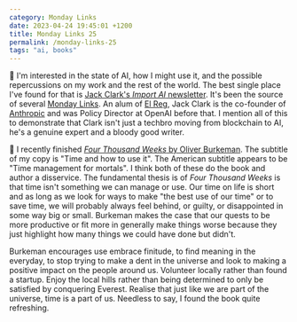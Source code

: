 ```yaml
---
category: Monday Links
date: 2023-04-24 19:45:01 +1200
title: Monday Links 25
permalink: /monday-links-25
tags: "ai, books"
---
```


🤖 I'm interested in the state of AI, how I might use it, and the possible repercussions on my work and the rest of the world. The best single place I've found for that is [Jack Clark's *Import AI* newsletter](https://jack-clark.net/). It's been the source of several [Monday Links](/archive/#Monday+Links). An alum of [El Reg](https://www.theregister.com/), Jack Clark is the co-founder of [Anthropic](https://www.anthropic.com/) and was Policy Director at OpenAI before that. I mention all of this to demonstrate that Clark isn't just a techbro moving from blockchain to AI, he's a genuine expert and a bloody good writer.

📗 I recently finished [*Four Thousand Weeks* by Oliver Burkeman](https://bookshop.org/a/14808/9780374159122). The subtitle of my copy is "Time and how to use it". The American subtitle appears to be "Time management for mortals". I think both of these do the book and author a disservice. The fundamental thesis is of *Four Thousand Weeks* is that time isn't something we can manage or use. Our time on life is short and as long as we look for ways to make "the best use of our time" or to save time, we will probably always feel behind, or guilty, or disappointed in some way big or small. Burkeman makes the case that our quests to be more productive or fit more in generally make things worse because they just highlight how many things we could have done but didn't.

Burkeman encourages use embrace finitude, to find meaning in the everyday, to stop trying to make a dent in the universe and look to making a positive impact on the people around us. Volunteer locally rather than found a startup. Enjoy the local hills rather than being determined to only be satisfied by conquering Everest. Realise that just like we are part of the universe, time is a part of us. Needless to say, I found the book quite refreshing.
